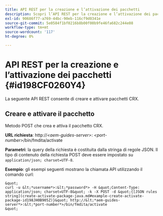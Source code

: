 ```yaml
---
title: API REST per la creazione e l’attivazione dei pacchetti
description: Scopri l’API REST per la creazione e l’attivazione dei pacchetti
exl-id: 90686f77-a769-44bc-90eb-116cf9d0341e
source-git-commit: 5e0584f1bf0216b8b00f00b9fe46fa682c244e08
workflow-type: tm+mt
source-wordcount: '117'
ht-degree: 0%

---
```


# API REST per la creazione e l’attivazione dei pacchetti {#id198CF0260Y4}

La seguente API REST consente di creare e attivare pacchetti CRX.

## Creare e attivare il pacchetto

Metodo POST che crea e attiva il pacchetto CRX.

**URL richiesta**: http://*&lt;aem-guides-server>*: *&lt;port-number>*/bin/fmdita/activate

**Parametri**: la query della richiesta è costituita dalla stringa di regole JSON. Il tipo di contenuto della richiesta POST deve essere impostato su `application/json; charset=UTF-8`.

**Esempio**: gli esempi seguenti mostrano la chiamata API utilizzando il comando curl:

    &quot;
    curl -u &lt;*username*>:&lt;*password*> -H &quot;Content-Type: application/json; charset=UTF-8&quot; -k -X POST -d &quot;{[JSON rules string](create-activate-package-java.md#example-create-activate-package-id198JH0B905Z)}&quot; http://&lt;*aem-guides-server*>:&lt;*port-number*>/bin/fmdita/activate
    &quot;
